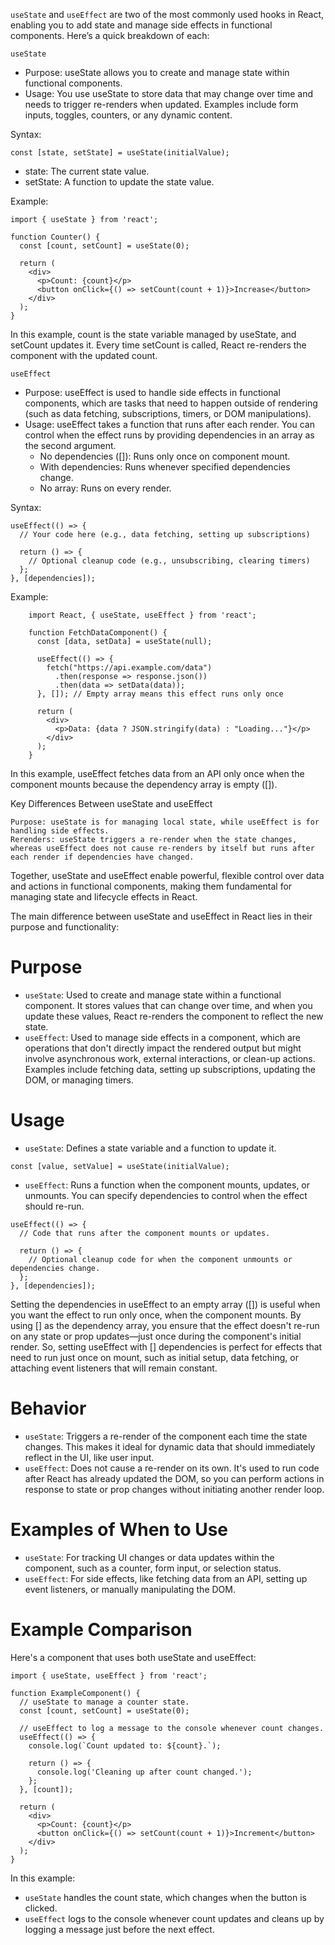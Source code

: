 `useState` and `useEffect` are two of the most commonly used hooks in React, enabling you to add state and manage side effects in functional components. Here’s a quick breakdown of each:

`useState`
+ Purpose: useState allows you to create and manage state within functional components.
+ Usage: You use useState to store data that may change over time and needs to trigger re-renders when updated. Examples include form inputs, toggles, counters, or any dynamic content.

Syntax:
```
const [state, setState] = useState(initialValue);
```
+ state: The current state value.
+ setState: A function to update the state value.

Example:
```
import { useState } from 'react';

function Counter() {
  const [count, setCount] = useState(0);

  return (
    <div>
      <p>Count: {count}</p>
      <button onClick={() => setCount(count + 1)}>Increase</button>
    </div>
  );
}
```

In this example, count is the state variable managed by useState, and setCount updates it. Every time setCount is called, React re-renders the component with the updated count.

`useEffect`
+ Purpose: useEffect is used to handle side effects in functional components, which are tasks that need to happen outside of rendering (such as data fetching, subscriptions, timers, or DOM manipulations).
+ Usage: useEffect takes a function that runs after each render. You can control when the effect runs by providing dependencies in an array as the second argument.
  - No dependencies ([]): Runs only once on component mount.
  - With dependencies: Runs whenever specified dependencies change.
  - No array: Runs on every render.

Syntax:
```
useEffect(() => {
  // Your code here (e.g., data fetching, setting up subscriptions)

  return () => {
    // Optional cleanup code (e.g., unsubscribing, clearing timers)
  };
}, [dependencies]);
```

Example:
```
    import React, { useState, useEffect } from 'react';

    function FetchDataComponent() {
      const [data, setData] = useState(null);

      useEffect(() => {
        fetch("https://api.example.com/data")
          .then(response => response.json())
          .then(data => setData(data));
      }, []); // Empty array means this effect runs only once

      return (
        <div>
          <p>Data: {data ? JSON.stringify(data) : "Loading..."}</p>
        </div>
      );
    }
```

In this example, useEffect fetches data from an API only once when the component mounts because the dependency array is empty ([]).

Key Differences Between useState and useEffect

    Purpose: useState is for managing local state, while useEffect is for handling side effects.
    Rerenders: useState triggers a re-render when the state changes, whereas useEffect does not cause re-renders by itself but runs after each render if dependencies have changed.

Together, useState and useEffect enable powerful, flexible control over data and actions in functional components, making them fundamental for managing state and lifecycle effects in React.

















The main difference between useState and useEffect in React lies in their purpose and functionality:

# Purpose
+ `useState`: Used to create and manage state within a functional component. It stores values that can change over time, and when you update these values, React re-renders the component to reflect the new state.
+ `useEffect`: Used to manage side effects in a component, which are operations that don't directly impact the rendered output but might involve asynchronous work, external interactions, or clean-up actions. Examples include fetching data, setting up subscriptions, updating the DOM, or managing timers.

# Usage
+ `useState`: Defines a state variable and a function to update it.
```
const [value, setValue] = useState(initialValue);
```

+ `useEffect`: Runs a function when the component mounts, updates, or unmounts. You can specify dependencies to control when the effect should re-run.
```
useEffect(() => {
  // Code that runs after the component mounts or updates.

  return () => {
    // Optional cleanup code for when the component unmounts or dependencies change.
  };
}, [dependencies]);
```
Setting the dependencies in useEffect to an empty array ([]) is useful when you want the effect to run only once, when the component mounts. By using [] as the dependency array, you ensure that the effect doesn't re-run on any state or prop updates—just once during the component's initial render. So, setting useEffect with [] dependencies is perfect for effects that need to run just once on mount, such as initial setup, data fetching, or attaching event listeners that will remain constant.

# Behavior
+ `useState`: Triggers a re-render of the component each time the state changes. This makes it ideal for dynamic data that should immediately reflect in the UI, like user input.
+ `useEffect`: Does not cause a re-render on its own. It's used to run code after React has already updated the DOM, so you can perform actions in response to state or prop changes without initiating another render loop.

# Examples of When to Use
+ `useState`: For tracking UI changes or data updates within the component, such as a counter, form input, or selection status.
+ `useEffect`: For side effects, like fetching data from an API, setting up event listeners, or manually manipulating the DOM.

# Example Comparison
Here's a component that uses both useState and useEffect:
```
import { useState, useEffect } from 'react';

function ExampleComponent() {
  // useState to manage a counter state.
  const [count, setCount] = useState(0);

  // useEffect to log a message to the console whenever count changes.
  useEffect(() => {
    console.log(`Count updated to: ${count}.`);

    return () => {
      console.log('Cleaning up after count changed.');
    };
  }, [count]);

  return (
    <div>
      <p>Count: {count}</p>
      <button onClick={() => setCount(count + 1)}>Increment</button>
    </div>
  );
}
```

In this example:
+ `useState` handles the count state, which changes when the button is clicked.
+ `useEffect` logs to the console whenever count updates and cleans up by logging a message just before the next effect.
